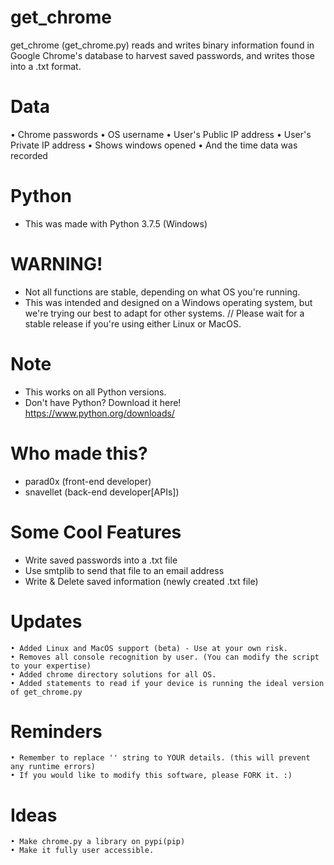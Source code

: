 # get_chrome
get_chrome (get_chrome.py) reads and writes binary information found in Google Chrome's database to harvest saved passwords, and writes those into a .txt format.
# Data
• Chrome passwords
• OS username
• User's Public IP address
• User's Private IP address
• Shows windows opened
• And the time data was recorded

# Python
*  This was made with Python 3.7.5 (Windows)

# WARNING!
* Not all functions are stable, depending on what OS you're running.
*  This was intended and designed on a Windows operating system, but we're trying our best to adapt for other systems.
// Please wait for a stable release if you're using either Linux or MacOS.

# Note
  * This works on all Python versions.
  * Don't have Python? Download it here! https://www.python.org/downloads/
  
# Who made this?
* parad0x (front-end developer)
* snavellet (back-end developer[APIs]) 

# Some Cool Features
  - Write saved passwords into a .txt file
  - Use smtplib to send that file to an email address
  - Write & Delete saved information (newly created .txt file)
# Updates
    • Added Linux and MacOS support (beta) - Use at your own risk.
    • Removes all console recognition by user. (You can modify the script to your expertise)
    • Added chrome directory solutions for all OS.
    • Added statements to read if your device is running the ideal version of get_chrome.py
    
# Reminders
    • Remember to replace '' string to YOUR details. (this will prevent any runtime errors)
    • If you would like to modify this software, please FORK it. :)    
    
# Ideas
    • Make chrome.py a library on pypi(pip)
    • Make it fully user accessible.
